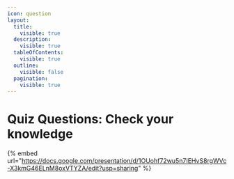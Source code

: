 ```yaml
---
icon: question
layout:
  title:
    visible: true
  description:
    visible: true
  tableOfContents:
    visible: true
  outline:
    visible: false
  pagination:
    visible: true
---
```


# Quiz Questions: Check your knowledge

{% embed url="https://docs.google.com/presentation/d/1OUohf72wu5n7IEHvS8rgWVc-X3kmG46ELnM8oxVTYZA/edit?usp=sharing" %}





